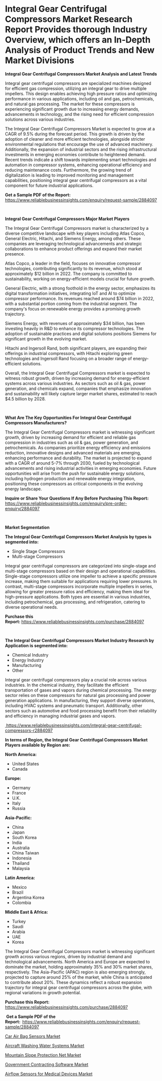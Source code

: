 <p><h1>Integral Gear Centrifugal Compressors Market Research Report Provides thorough Industry Overview, which offers an In-Depth Analysis of Product Trends and New Market Divisions</h1></p><p><strong>Integral Gear Centrifugal Compressors Market Analysis and Latest Trends</strong></p>
<p><p>Integral gear centrifugal compressors are specialized machines designed for efficient gas compression, utilizing an integral gear to drive multiple impellers. This design enables achieving high pressure ratios and optimizing performance in various applications, including oil and gas, petrochemicals, and natural gas processing. The market for these compressors is experiencing significant growth due to increasing energy demands, advancements in technology, and the rising need for efficient compression solutions across various industries.</p><p>The Integral Gear Centrifugal Compressors Market is expected to grow at a CAGR of 9.5% during the forecast period. This growth is driven by the adoption of cleaner and more efficient technologies, alongside stricter environmental regulations that encourage the use of advanced machinery. Additionally, the expansion of industrial sectors and the rising infrastructural investments in emerging economies contribute to heightened demand. Recent trends indicate a shift towards implementing smart technologies and automation in compressor systems, enhancing operational efficiency and reducing maintenance costs. Furthermore, the growing trend of digitalization is leading to improved monitoring and management capabilities, positioning integral gear centrifugal compressors as a vital component for future industrial applications.</p></p>
<p><strong>Get a Sample PDF of the Report:&nbsp;</strong> <a href="https://www.reliablebusinessinsights.com/enquiry/request-sample/2884097?utm_campaign=62&utm_medium=2&utm_source=Github&utm_content=ia&utm_term=13032025&utm_id=integral-gear-centrifugal-compressors">https://www.reliablebusinessinsights.com/enquiry/request-sample/2884097</a></p>
<p>&nbsp;</p>
<p><strong>Integral Gear Centrifugal Compressors Major Market Players</strong></p>
<p><p>The Integral Gear Centrifugal Compressors market is characterized by a diverse competitive landscape with key players including Atlas Copco, General Electric, Hitachi, and Siemens Energy, among others. These companies are leveraging technological advancements and strategic collaborations to enhance product offerings and expand their market presence.</p><p>Atlas Copco, a leader in the field, focuses on innovative compressor technologies, contributing significantly to its revenue, which stood at approximately $12 billion in 2022. The company is committed to sustainability, working on energy-efficient models crucial for future growth. </p><p>General Electric, with a strong foothold in the energy sector, emphasizes its digital transformation initiatives, integrating IoT and AI to optimize compressor performance. Its revenues reached around $74 billion in 2022, with a substantial portion coming from the industrial segment. The company's focus on renewable energy provides a promising growth trajectory.</p><p>Siemens Energy, with revenues of approximately $34 billion, has been investing heavily in R&D to enhance its compressor technologies. The adoption of sustainable practices and digital solutions positions Siemens for significant growth in the evolving market.</p><p>Hitachi and Ingersoll Rand, both significant players, are expanding their offerings in industrial compressors, with Hitachi exploring green technologies and Ingersoll Rand focusing on a broader range of energy-efficient solutions.</p><p>Overall, the Integral Gear Centrifugal Compressors market is expected to witness robust growth, driven by increasing demand for energy-efficient systems across various industries. As sectors such as oil & gas, power generation, and chemicals expand, companies that emphasize innovation and sustainability will likely capture larger market shares, estimated to reach $4.5 billion by 2028.</p></p>
<p>&nbsp;</p>
<p><strong>What Are The Key Opportunities For Integral Gear Centrifugal Compressors Manufacturers?</strong></p>
<p><p>The Integral Gear Centrifugal Compressors market is witnessing significant growth, driven by increasing demand for efficient and reliable gas compression in industries such as oil & gas, power generation, and petrochemicals. As companies prioritize energy efficiency and emissions reduction, innovative designs and advanced materials are emerging, enhancing performance and durability. The market is projected to expand with a CAGR of around 5-7% through 2030, fueled by technological advancements and rising industrial activities in emerging economies. Future opportunities will arise from the push for sustainable energy solutions, including hydrogen production and renewable energy integration, positioning these compressors as critical components in the evolving energy landscape.</p></p>
<p><strong>Inquire or Share Your Questions If Any Before Purchasing This Report:</strong> <a href="https://www.reliablebusinessinsights.com/enquiry/pre-order-enquiry/2884097?utm_campaign=62&utm_medium=2&utm_source=Github&utm_content=ia&utm_term=13032025&utm_id=integral-gear-centrifugal-compressors">https://www.reliablebusinessinsights.com/enquiry/pre-order-enquiry/2884097</a></p>
<p>&nbsp;</p>
<p><strong>Market Segmentation</strong></p>
<p><strong>The Integral Gear Centrifugal Compressors Market Analysis by types is segmented into:</strong></p>
<p><ul><li>Single Stage Compressors</li><li>Multi-stage Compressors</li></ul></p>
<p><p>Integral gear centrifugal compressors are categorized into single-stage and multi-stage compressors based on their design and operational capabilities. Single-stage compressors utilize one impeller to achieve a specific pressure increase, making them suitable for applications requiring lower pressures. In contrast, multi-stage compressors incorporate multiple impellers in series, allowing for greater pressure ratios and efficiency, making them ideal for high-pressure applications. Both types are essential in various industries, including petrochemical, gas processing, and refrigeration, catering to diverse operational needs.</p></p>
<p><strong>Purchase this Report:&nbsp;</strong><a href="https://www.reliablebusinessinsights.com/purchase/2884097?utm_campaign=62&utm_medium=2&utm_source=Github&utm_content=ia&utm_term=13032025&utm_id=integral-gear-centrifugal-compressors">https://www.reliablebusinessinsights.com/purchase/2884097</a></p>
<p>&nbsp;</p>
<p><strong>The Integral Gear Centrifugal Compressors Market Industry Research by Application is segmented into:</strong></p>
<p><ul><li>Chemical Industry</li><li>Energy Industry</li><li>Manufacturing</li><li>Other</li></ul></p>
<p><p>Integral gear centrifugal compressors play a crucial role across various industries. In the chemical industry, they facilitate the efficient transportation of gases and vapors during chemical processing. The energy sector relies on these compressors for natural gas processing and power generation applications. In manufacturing, they support diverse operations, including HVAC systems and pneumatic transport. Additionally, other sectors such as automotive and food processing benefit from their reliability and efficiency in managing industrial gases and vapors.</p></p>
<p><a href="https://www.reliablebusinessinsights.com/integral-gear-centrifugal-compressors-r2884097?utm_campaign=62&utm_medium=2&utm_source=Github&utm_content=ia&utm_term=13032025&utm_id=integral-gear-centrifugal-compressors">&nbsp;https://www.reliablebusinessinsights.com/integral-gear-centrifugal-compressors-r2884097</a></p>
<p><strong>In terms of Region, the Integral Gear Centrifugal Compressors Market Players available by Region are:</strong></p>
<p>
    <p> <strong> North America: </strong>
        <ul>
            <li>United States</li>
            <li>Canada</li>
        </ul>
        </p> 
    <p> <strong> Europe: </strong>
        <ul>
            <li>Germany</li>
            <li>France</li>
            <li>U.K.</li>
            <li>Italy</li>
            <li>Russia</li>
        </ul>
        </p> 
    <p> <strong> Asia-Pacific: </strong>
        <ul>
            <li>China</li>
            <li>Japan</li>
            <li>South Korea</li>
            <li>India</li>
            <li>Australia</li>
            <li>China Taiwan</li>
            <li>Indonesia</li>
            <li>Thailand</li>
            <li>Malaysia</li>
        </ul>
        </p> 
    <p> <strong> Latin America: </strong>
        <ul>
            <li>Mexico</li>
            <li>Brazil</li>
            <li>Argentina Korea</li>
            <li>Colombia</li>
        </ul>
        </p> 
    <p> <strong> Middle East & Africa: </strong>
        <ul>
            <li>Turkey</li>
            <li>Saudi</li>
            <li>Arabia</li>
            <li>UAE</li>
            <li>Korea</li>
        </ul>
    </p>
    </p>
<p><p>The Integral Gear Centrifugal Compressors market is witnessing significant growth across various regions, driven by industrial demand and technological advancements. North America and Europe are expected to dominate the market, holding approximately 35% and 30% market shares, respectively. The Asia-Pacific (APAC) region is also emerging strongly, projected to capture around 25% of the market, while China is anticipated to contribute about 20%. These dynamics reflect a robust expansion trajectory for integral gear centrifugal compressors across the globe, with regional variations in growth potential.</p></p>
<p><strong>Purchase this Report: </strong><a href="https://www.reliablebusinessinsights.com/purchase/2884097?utm_campaign=62&utm_medium=2&utm_source=Github&utm_content=ia&utm_term=13032025&utm_id=integral-gear-centrifugal-compressors">https://www.reliablebusinessinsights.com/purchase/2884097</a></p>
<p>&nbsp;<strong>Get a Sample PDF of the Report:&nbsp;&nbsp;</strong><a href="https://www.reliablebusinessinsights.com/enquiry/request-sample/2884097?utm_campaign=62&utm_medium=2&utm_source=Github&utm_content=ia&utm_term=13032025&utm_id=integral-gear-centrifugal-compressors">https://www.reliablebusinessinsights.com/enquiry/request-sample/2884097</a></p>
<p><strong></strong></p>
<p><p><a href="https://github.com/edriceakeime/Market-Research-Report-List-1/blob/main/car-air-bag-sensors-market.md?utm_campaign=62&utm_medium=2&utm_source=Github&utm_content=ia&utm_term=13032025&utm_id=integral-gear-centrifugal-compressors">Car Air Bag Sensors Market</a></p><p><a href="https://github.com/snelldimkeod/Market-Research-Report-List-1/blob/main/aircraft-washing-water-systems-market.md?utm_campaign=62&utm_medium=2&utm_source=Github&utm_content=ia&utm_term=13032025&utm_id=integral-gear-centrifugal-compressors">Aircraft Washing Water Systems Market</a></p><p><a href="https://github.com/kitkaeberz5z/Market-Research-Report-List-1/blob/main/mountain-slope-protection-net-market.md?utm_campaign=62&utm_medium=2&utm_source=Github&utm_content=ia&utm_term=13032025&utm_id=integral-gear-centrifugal-compressors">Mountain Slope Protection Net Market</a></p><p><a href="https://github.com/seppelharjap/Market-Research-Report-List-1/blob/main/government-contracting-software-market.md?utm_campaign=62&utm_medium=2&utm_source=Github&utm_content=ia&utm_term=13032025&utm_id=integral-gear-centrifugal-compressors">Government Contracting Software Market</a></p><p><a href="https://github.com/gakpasulgun/Market-Research-Report-List-1/blob/main/airflow-sensors-for-medical-devices-market.md?utm_campaign=62&utm_medium=2&utm_source=Github&utm_content=ia&utm_term=13032025&utm_id=integral-gear-centrifugal-compressors">Airflow Sensors for Medical Devices Market</a></p></p>